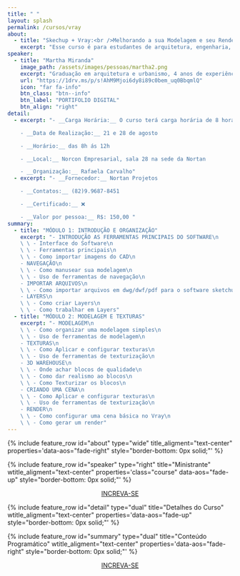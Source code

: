```yaml
---
title: " "
layout: splash
permalink: /cursos/vray
about:
  - title: "Skechup + Vray:<br />Melhorando a sua Modelagem e seu Render"
    excerpt: "Esse curso é para estudantes de arquitetura, engenharia, designers de interiores, profissionais atuantes na área e demais interessados em entender o software sketchup afim de elaborar maquetes 3D. Esse conteúdo é uma ferramenta extremamente importante para quem trabalha com a construção civil. __Se você busca melhorar suas apresentações de projeto e ter uma fonte de renda extra, esse curso é para você!__​​"
speaker:
  - title: "Martha Miranda"
    image_path: /assets/images/pessoas/martha2.png
    excerpt: "Graduação em arquitetura e urbanismo, 4 anos de experiência com maquetes eletrônicas."
    url: "https://1drv.ms/p/s!AhM9Mjoi6dy8i89c0bem_uq0BbqmlQ"
    icon: "far fa-info"
    btn_class: "btn--info"
    btn_label: "PORTIFOLIO DIGITAL"
    btn_align: "right"
detail:
  - excerpt: "- __Carga Horária:__ O curso terá carga horária de 8 horas

    - __Data de Realização:__ 21 e 28 de agosto​

    - __Horário:__ das 8h ás 12h​

    - __Local:__ Norcon Empresarial, sala 28 na sede da Nortan​

    - __Organização:__ Rafaela Carvalho"
  - excerpt: "- __Fornecedor:__ Nortan Projetos​

    - __Contatos:__ (82)9.9687-8451​

    - __Certificado:__ ❌

    - __Valor por pessoa:__ R$: 150,00 ​​"
summary:
  - title: "MÓDULO 1: INTRODUÇÃO E ORGANIZAÇÃO​"
    excerpt: "- INTRODUÇÃO AS FERRAMENTAS PRINCIPAIS DO SOFTWARE\n
    \ \ - Interface do Software​\n
    \ \ - Ferramentas principais​​\n
    \ \ - Como importar imagens do CAD​​​\n
    - NAVEGAÇÃO\n
    \ \ - Como manusear sua modelagem​​\n
    \ \ - Uso de ferramentas de navegação\n
    - IMPORTAR ARQUIVOS​\n
    \ \ - Como importar arquivos em dwg/dwf/pdf para o software sketchup​\n
    - LAYERS​\n
    \ \ - Como criar Layers​​\n
    \ \ - Como trabalhar em Layers​​"
  - title: "MÓDULO 2: MODELAGEM E TEXTURAS​​"
    excerpt: "- MODELAGEM​\n
    \ \ - Como organizar uma modelagem simples​​\n
    \ \ - Uso de ferramentas de modelagem\n
    - TEXTURAS​\n
    \ \ - Como Aplicar e configurar texturas​​\n
    \ \ - Uso de ferramentas de texturização​\n
    - 3D WAREHOUSE​\n
    \ \ - Onde achar blocos de qualidade​​\n
    \ \ - Como dar realismo ao blocos​​\n
    \ \ - Como Texturizar os blocos\n
    - CRIANDO UMA CENA​\n
    \ \ - Como Aplicar e configurar texturas​​\n
    \ \ - Uso de ferramentas de texturização\n
    - RENDER​\n
    \ \ - Como configurar uma cena básica no Vray​​\n
    \ \ - Como gerar um render"
---
```


{% include feature_row id="about" type="wide" title_aligment="text-center" properties='data-aos="fade-right" style="border-bottom: 0px solid;"' %}

{% include feature_row id="speaker" type="right" title="Ministrante" wtitle_aligment="text-center" properties='class="course" data-aos="fade-up" style="border-bottom: 0px solid;"' %}

<p style="text-align: center; margin-top: 10px" data-aos="fade-left"><a href="https://docs.google.com/forms/d/1AC_nSmmV_TdUkKQ8VGrwqfDX6797F8GTTOpCvcWcRWA" class="btn btn--success">INCREVA-SE</a></p>

{% include feature_row id="detail" type="dual" title="Detalhes do Curso" wtitle_aligment="text-center" properties='data-aos="fade-up" style="border-bottom: 0px solid;"' %}

{% include feature_row id="summary" type="dual" title="Conteúdo Programático" wtitle_aligment="text-center" properties='data-aos="fade-right" style="border-bottom: 0px solid;"' %}

<p style="text-align: center" data-aos="fade-up"><a href="https://docs.google.com/forms/d/1AC_nSmmV_TdUkKQ8VGrwqfDX6797F8GTTOpCvcWcRWA" class="btn btn--success"> INCREVA-SE</a></p>
